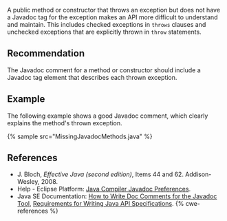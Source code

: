 A public method or constructor that throws an exception but does not have a Javadoc tag for the exception makes an API more difficult to understand and maintain. This includes checked exceptions in `throws` clauses and unchecked exceptions that are explicitly thrown in `throw` statements.


## Recommendation
The Javadoc comment for a method or constructor should include a Javadoc tag element that describes each thrown exception.


## Example
The following example shows a good Javadoc comment, which clearly explains the method's thrown exception.

{% sample src="MissingJavadocMethods.java" %}

## References
* J. Bloch, *Effective Java (second edition)*, Items 44 and 62. Addison-Wesley, 2008.
* Help - Eclipse Platform: [Java Compiler Javadoc Preferences](https://help.eclipse.org/2020-12/advanced/content.jsp?topic=/org.eclipse.jdt.doc.user/reference/preferences/java/compiler/ref-preferences-javadoc.htm).
* Java SE Documentation: [How to Write Doc Comments for the Javadoc Tool](https://www.oracle.com/technical-resources/articles/java/javadoc-tool.html), [Requirements for Writing Java API Specifications](https://www.oracle.com/java/technologies/javase/api-specifications.html).
{% cwe-references %}
